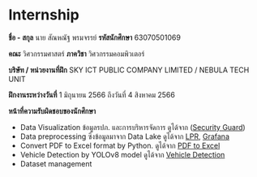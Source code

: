 # Internship


**ชื่อ - สกุล** นาย สัณหณัฐ พรมจรรย์	**รหัสนักศึกษา** 63070501069

**คณะ** วิศวกรรมศาสตร์ 		**ภาควิชา** วิศวกรรมคอมพิวเตอร์

**บริษัท / หน่วยงานที่ฝึก** SKY ICT PUBLIC COMPANY LIMITED / NEBULA TECH UNIT

**ฝึกงานระหว่างวันที่**  1 มิถุนายน 2566   ถึงวันที่  4 สิงหาคม 2566

**หน้าที่ความรับผิดชอบของนักศึกษา**

-	Data Visualization ข้อมูลรปภ. และการบริหารจัดการ ดูได้จาก ([Security Guard](https://github.com/monsanhanat/Portfolio/tree/main/Internship/Security%20Guard))
-	Data preprocessing ซี่งข้อมูลมาจาก Data Lake ดูได้จาก [LPR](lpr_log), [Grafana](Grafana)
-	Convert PDF to Excel format by Python.  ดูได้จาก [PDF to Excel](pdf_to_excel)
-	Vehicle Detection by YOLOv8 model  ดูได้จาก [Vehicle Detection](yolov8_detect_car)
-	Dataset management
